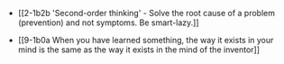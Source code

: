 - [[2-1b2b 'Second-order thinking' - Solve the root cause of a problem (prevention) and not symptoms. Be smart-lazy.]]

- [[9-1b0a When you have learned something, the way it exists in your mind is the same as the way it exists in the mind of the inventor]]
